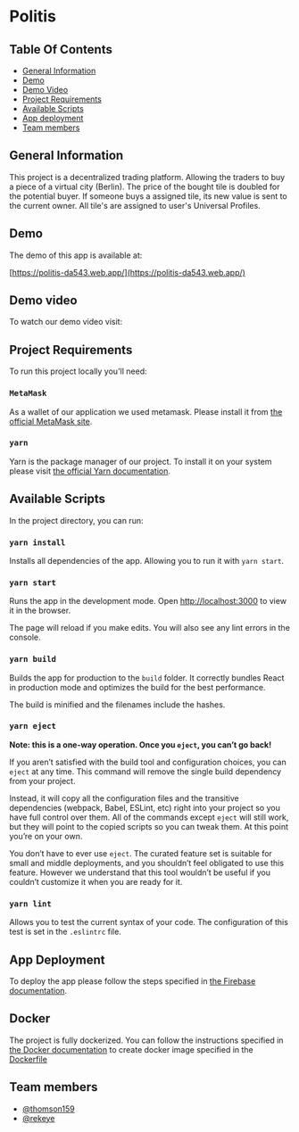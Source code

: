 # Politis

## Table Of Contents

- [General Information](#general-information)
- [Demo](#demo)
- [Demo Video](#demo-video)
- [Project Requirements](#project-requirements)
- [Available Scripts](#available-scripts)
- [App deployment](#app-deployment)
- [Team members](#team-members)

## General Information

This project is a decentralized trading platform. Allowing the traders to buy a piece of a virtual city (Berlin). The price of the bought tile is doubled for the potential buyer. If someone buys a assigned tile, its new value is sent to the current owner. All tile's are assigned to user's Universal Profiles. 

## Demo

The demo of this app is available at:

[https://politis-da543.web.app/](https://politis-da543.web.app/)

## Demo video

To watch our demo video visit:

## Project Requirements

To run this project locally you'll need:

### `MetaMask`

As a wallet of our application we used metamask.
Please install it from [the official MetaMask site](https://metamask.io/).

### `yarn`

Yarn is the package manager of our project.
To install it on your system please visit [the official Yarn documentation](https://yarnpkg.com/getting-started/install).

## Available Scripts

In the project directory, you can run:

### `yarn install`

Installs all dependencies of the app. Allowing you to run it with `yarn start`.

### `yarn start`

Runs the app in the development mode. Open [http://localhost:3000](http://localhost:3000) to view it in the browser.

The page will reload if you make edits. You will also see any lint errors in the console.

### `yarn build`

Builds the app for production to the `build` folder. It correctly bundles React in production mode and optimizes the build for the best performance.

The build is minified and the filenames include the hashes.

### `yarn eject`

**Note: this is a one-way operation. Once you `eject`, you can’t go back!**

If you aren’t satisfied with the build tool and configuration choices, you can `eject` at any time. This command will remove the single build dependency from your project.

Instead, it will copy all the configuration files and the transitive dependencies (webpack, Babel, ESLint, etc) right into your project so you have full control over them. All of the commands except `eject` will still work, but they will point to the copied scripts so you can tweak them. At this point you’re on your own.

You don’t have to ever use `eject`. The curated feature set is suitable for small and middle deployments, and you shouldn’t feel obligated to use this feature. However we understand that this tool wouldn’t be useful if you couldn’t customize it when you are ready for it.

### `yarn lint`

Allows you to test the current syntax of your code. The configuration of this test is set in the `.eslintrc` file. 

## App Deployment

To deploy the app please follow the steps specified in [the Firebase documentation](https://firebase.google.com/docs).

## Docker

The project is fully dockerized. You can follow the instructions specified in [the Docker documentation](https://docs.docker.com/) to create docker image specified in the [Dockerfile](Dockerfile)

## Team members

- [@thomson159](https://github.com/thomson159)
- [@rekeye](https://github.com/rekeye)